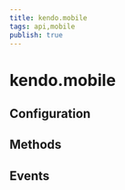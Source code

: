```yaml
---
title: kendo.mobile
tags: api,mobile
publish: true
---
```


# kendo.mobile

## Configuration

## Methods

## Events